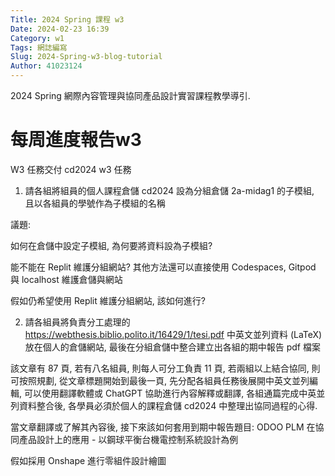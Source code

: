 ```yaml
---
Title: 2024 Spring 課程 w3
Date: 2024-02-23 16:39
Category: w1
Tags: 網誌編寫
Slug: 2024-Spring-w3-blog-tutorial
Author: 41023124
---
```


2024 Spring 網際內容管理與協同產品設計實習課程教學導引.

<!-- PELICAN_END_SUMMARY -->
# 每周進度報告w3

W3 任務交付
cd2024 w3 任務

1. 請各組將組員的個人課程倉儲 cd2024 設為分組倉儲 2a-midag1 的子模組, 且以各組員的學號作為子模組的名稱

議題:

如何在倉儲中設定子模組, 為何要將資料設為子模組?

能不能在 Replit 維護分組網站? 其他方法還可以直接使用 Codespaces, Gitpod 與 localhost 維護倉儲與網站

假如仍希望使用 Replit 維護分組網站, 該如何進行?

2. 請各組員將負責分工處理的 https://webthesis.biblio.polito.it/16429/1/tesi.pdf 中英文並列資料 (LaTeX) 放在個人的倉儲網站, 最後在分組倉儲中整合建立出各組的期中報告 pdf 檔案

該文章有 87 頁, 若有八名組員, 則每人可分工負責 11 頁, 若兩組以上結合協同, 則可按照規劃, 從文章標題開始到最後一頁, 先分配各組員任務後展開中英文並列編輯, 可以使用翻譯軟體或 ChatGPT 協助進行內容解釋或翻譯, 各組通篇完成中英並列資料整合後, 各學員必須於個人的課程倉儲 cd2024 中整理出協同過程的心得.

當文章翻譯或了解其內容後, 接下來該如何套用到期中報告題目: ODOO PLM 在協同產品設計上的應用 - 以鋼球平衡台機電控制系統設計為例

假如採用 Onshape 進行零組件設計繪圖
